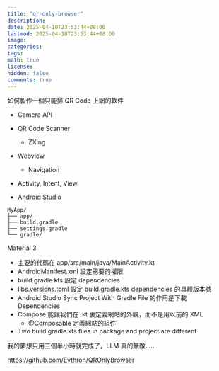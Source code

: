 ```yaml
---
title: "qr-only-browser"
description: 
date: 2025-04-18T23:53:44+08:00
lastmod: 2025-04-18T23:53:44+08:00
image: 
categories: 
tags: 
math: true
license: 
hidden: false
comments: true
---
```


如何製作一個只能掃 QR Code 上網的軟件
- Camera API
- QR Code Scanner
    - ZXing
- Webview
    - Navigation

- Activity, Intent, View
- Android Studio
```
MyApp/
├── app/
├── build.gradle
├── settings.gradle
└── gradle/
```
Material 3

- 主要的代碼在 app/src/main/java/MainActivity.kt
- AndroidManifest.xml 設定需要的權限
- build.gradle.kts 設定 dependencies
- libs.versions.toml 設定 build.gradle.kts dependencies 的具體版本號
- Android Studio Sync Project With Gradle File 的作用是下載 Dependencies
- Compose 能讓我們在 .kt 裏定義網站的外觀，而不是用以前的 XML
    - @Composable 定義網站的組件
- Two build.gradle.kts files in package and project are different

我的夢想只用三個半小時就完成了，LLM 真的無敵……

https://github.com/Evthron/QROnlyBrowser
